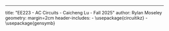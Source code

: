 ---
title: "EE223 - AC Circuits - Caicheng Lu - Fall 2025"
author: Rylan Moseley
geometry: margin=2cm
header-includes:
    - \usepackage{circuitikz}
    - \usepackage{gensymb}
